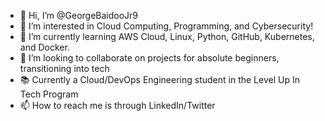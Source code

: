 - 👋 Hi, I’m @GeorgeBaidooJr9
- 👀 I’m interested in Cloud Computing, Programming, and Cybersecurity!
- 🌱 I’m currently learning AWS Cloud, Linux, Python, GitHub, Kubernetes, and Docker.
- 💞️ I’m looking to collaborate on projects for absolute beginners, transitioning into tech 
- 📚 Currently a Cloud/DevOps Engineering student in the Level Up In Tech Program
- 📫 How to reach me is through LinkedIn/Twitter 

<!---
GeorgeBaidooJr9/GeorgeBaidooJr9 is a ✨ special ✨ repository because its `README.md` (this file) appears on your GitHub profile.
You can click the Preview link to take a look at your changes.
--->
